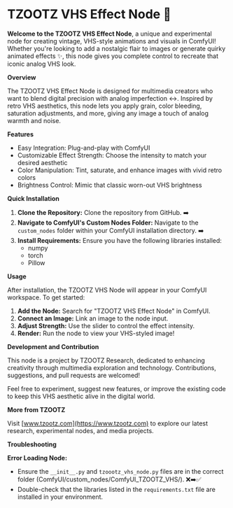 # TZOOTZ VHS Effect Node 🎥

**Welcome to the TZOOTZ VHS Effect Node**, a unique and experimental node for creating vintage, VHS-style animations and visuals in ComfyUI! Whether you're looking to add a nostalgic flair to images or generate quirky animated effects ✨, this node gives you complete control to recreate that iconic analog VHS look.

**Overview**

The TZOOTZ VHS Effect Node is designed for multimedia creators who want to blend digital precision with analog imperfection ↔️. Inspired by retro VHS aesthetics, this node lets you apply grain, color bleeding, saturation adjustments, and more, giving any image a touch of analog warmth and noise.

**Features**

* Easy Integration: Plug-and-play with ComfyUI
* Customizable Effect Strength: Choose the intensity to match your desired aesthetic
* Color Manipulation: Tint, saturate, and enhance images with vivid retro colors
* Brightness Control: Mimic that classic worn-out VHS brightness

**Quick Installation**

1. **Clone the Repository:** Clone the repository from GitHub. ➡️
2. **Navigate to ComfyUI's Custom Nodes Folder:** Navigate to the `custom_nodes` folder within your ComfyUI installation directory. ➡️
3. **Install Requirements:** Ensure you have the following libraries installed:
   * numpy
   * torch
   * Pillow

**Usage**

After installation, the TZOOTZ VHS Node will appear in your ComfyUI workspace. To get started:

1. **Add the Node:** Search for "TZOOTZ VHS Effect Node" in ComfyUI.
2. **Connect an Image:** Link an image to the node input. 
3. **Adjust Strength:** Use the slider to control the effect intensity. 
4. **Render:** Run the node to view your VHS-styled image!

**Development and Contribution**

This node is a project by TZOOTZ Research, dedicated to enhancing creativity through multimedia exploration and technology. Contributions, suggestions, and pull requests are welcomed!

Feel free to experiment, suggest new features, or improve the existing code to keep this VHS aesthetic alive in the digital world.

**More from TZOOTZ**

Visit [www.tzootz.com](https://www.tzootz.com) to explore our latest research, experimental nodes, and media projects. 

**Troubleshooting**

**Error Loading Node:**

* Ensure the `__init__.py` and `tzoootz_vhs_node.py` files are in the correct folder (ComfyUI/custom_nodes/ComfyUI_TZOOTZ_VHS/). ❌➡️✅
* Double-check that the libraries listed in the `requirements.txt` file are installed in your environment.
